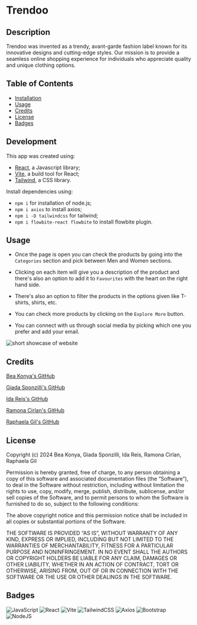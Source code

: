 # Trendoo

## Description

Trendoo was invented as a trendy, avant-garde fashion label known for its innovative designs and cutting-edge styles. Our mission is to provide a seamless online shopping experience for individuals who appreciate quality and unique clothing options.

## Table of Contents


- [Installation](#development)
- [Usage](#usage)
- [Credits](#credits)
- [License](#license)
- [Badges](#badges)

## Development

This app was created using:
- [React](https://react.dev/), a Javascript library;
- [Vite](https://vitejs.dev/), a build tool for React;
- [Tailwind](https://tailwindcss.com/), a CSS library.

Install dependencies using:

- ```npm i``` for installation of node.js;
- ```npm i axios``` to install axios;
- ```npm i -D tailwindcss``` for tailwind;
- ```npm i flowbite-react flowbite``` to install flowbite plugin.

## Usage

- Once the page is open you can check the products by going into the ```Categories``` section and pick between Men and Women sections.

- Clicking on each item will give you a description of the product and there's also an option to add it to ```Favourites``` with the heart on the right hand side.

- There's also an option to filter the products in the options given like T-shirts, shirts, etc.

- You can check more products by clicking on the ```Explore More``` button.

- You can connect with us through social media by picking which one you prefer and add your email.


![short showcase of website](./src/assets/images/8e5fb081-2876-42bf-b499-496f0cc1d051-ezgif.com-optimize.gif)


## Credits

<a href="https://github.com/beatak777">Bea Konya's GitHub</a>

<a href="">Giada Sponzilli's GitHub</a>

<a href="https://github.com/idareis">Ida Reis's GitHub</a>

<a href="">Ramona Cirlan's GitHub</a>

<a href="">Raphaela Gil's GitHub</a>


## License

Copyright (c) 2024 Bea Konya, Giada Sponzilli, Ida Reis, Ramona Cirlan, Raphaela Gil

Permission is hereby granted, free of charge, to any person obtaining a copy of this software and associated documentation files (the “Software”), to deal in the Software without restriction, including without limitation the rights to use, copy, modify, merge, publish, distribute, sublicense, and/or sell copies of the Software, and to permit persons to whom the Software is furnished to do so, subject to the following conditions:

The above copyright notice and this permission notice shall be included in all copies or substantial portions of the Software.

THE SOFTWARE IS PROVIDED “AS IS”, WITHOUT WARRANTY OF ANY KIND, EXPRESS OR IMPLIED, INCLUDING BUT NOT LIMITED TO THE WARRANTIES OF MERCHANTABILITY, FITNESS FOR A PARTICULAR PURPOSE AND NONINFRINGEMENT. IN NO EVENT SHALL THE AUTHORS OR COPYRIGHT HOLDERS BE LIABLE FOR ANY CLAIM, DAMAGES OR OTHER LIABILITY, WHETHER IN AN ACTION OF CONTRACT, TORT OR OTHERWISE, ARISING FROM, OUT OF OR IN CONNECTION WITH THE SOFTWARE OR THE USE OR OTHER DEALINGS IN THE SOFTWARE.

## Badges

![JavaScript](https://img.shields.io/badge/javascript-%23323330.svg?style=for-the-badge&logo=javascript&logoColor=%23F7DF1E)
![React](https://img.shields.io/badge/react-%2320232a.svg?style=for-the-badge&logo=react&logoColor=%2361DAFB)
![Vite](https://img.shields.io/badge/vite-%23646CFF.svg?style=for-the-badge&logo=vite&logoColor=white)
![TailwindCSS](https://img.shields.io/badge/tailwindcss-%2338B2AC.svg?style=for-the-badge&logo=tailwind-css&logoColor=white)
![Axios](https://img.shields.io/badge/axios-671ddf?&style=for-the-badge&logo=axios&logoColor=white)
![Bootstrap](https://img.shields.io/badge/bootstrap-%238511FA.svg?style=for-the-badge&logo=bootstrap&logoColor=white)
![NodeJS](https://img.shields.io/badge/node.js-6DA55F?style=for-the-badge&logo=node.js&logoColor=white)
